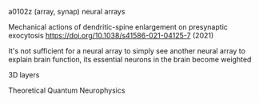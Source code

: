 a0102z
(array, synap) neural arrays

Mechanical actions of dendritic-spine enlargement on presynaptic exocytosis
https://doi.org/10.1038/s41586-021-04125-7 (2021)

It's not sufficient for a neural array to simply see another neural array to explain brain function, its essential neurons in the brain become weighted

3D layers

Theoretical Quantum Neurophysics
